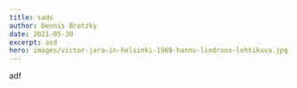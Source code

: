 ```yaml
---
title: sads
author: Dennis Brotzky
date: 2021-05-30
excerpt: asd
hero: images/victor-jara-in-helsinki-1969-hannu-lindroos-lehtikuva.jpg
---
```

adf